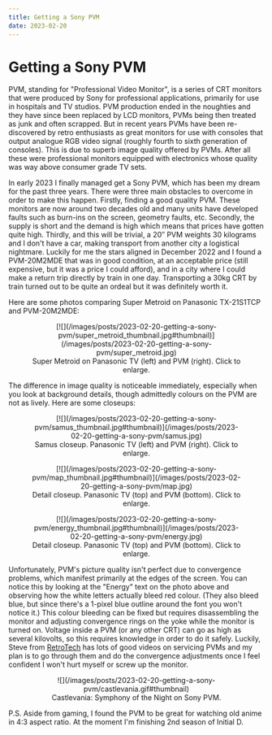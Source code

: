 ```yaml
---
title: Getting a Sony PVM
date: 2023-02-20
---
```


Getting a Sony PVM
==================

PVM, standing for "Professional Video Monitor", is a series of CRT monitors that
were produced by Sony for professional applications, primarily for use in
hospitals and TV studios.  PVM production ended in the noughties and they have
since been replaced by LCD monitors, PVMs being then treated as junk and often
scrapped.  But in recent years PVMs have been re-discovered by retro enthusiasts
as great monitors for use with consoles that output analogue RGB video signal
(roughly fourth to sixth generation of consoles).  This is due to superb image
quality offered by PVMs. After all these were professional monitors equipped
with electronics whose quality was way above consumer grade TV sets.

In early 2023 I finally managed get a Sony PVM, which has been my dream for the
past three years.  There were three main obstacles to overcome in order to make
this happen.  Firstly, finding a good quality PVM.  These monitors are now
around two decades old and many units have developed faults such as burn-ins on
the screen, geometry faults, etc.  Secondly, the supply is short and the demand
is high which means that prices have gotten quite high.  Thirdly, and this will
be trivial, a 20&Prime; PVM weights 30 kilograms and I don't have a car, making
transport from another city a logistical nightmare.  Luckily for me the stars
aligned in December 2022 and I found a PVM-20M2MDE that was in good condition,
at an acceptable price (still expensive, but it was a price I could afford), and
in a city where I could make a return trip directly by train in one day.
Transporting a 30kg CRT by train turned out to be quite an ordeal but it was
definitely worth it.

Here are some photos comparing Super Metroid on Panasonic TX-21S1TCP and
PVM-20M2MDE:

<center>
<figure>
[![](/images/posts/2023-02-20-getting-a-sony-pvm/super_metroid_thumbnail.jpg#thumbnail)](/images/posts/2023-02-20-getting-a-sony-pvm/super_metroid.jpg)
<figcaption>Super Metroid on Panasonic TV (left) and PVM (right).  Click to enlarge.</figcaption>
</figure>
</center>

The difference in image quality is noticeable immediately, especially when you
look at background details, though admittedly colours on the PVM are not as
lively.  Here are some closeups:

<center>
<figure>
[![](/images/posts/2023-02-20-getting-a-sony-pvm/samus_thumbnail.jpg#thumbnail)](/images/posts/2023-02-20-getting-a-sony-pvm/samus.jpg)
<figcaption>Samus closeup.  Panasonic TV (left) and PVM (right).  Click to enlarge.</figcaption>
</figure>
</center>

<center>
<figure>
[![](/images/posts/2023-02-20-getting-a-sony-pvm/map_thumbnail.jpg#thumbnail)](/images/posts/2023-02-20-getting-a-sony-pvm/map.jpg)
<figcaption>Detail closeup.  Panasonic TV (top) and PVM (bottom).  Click to enlarge.</figcaption>
</figure>
</center>

<center>
<figure>
[![](/images/posts/2023-02-20-getting-a-sony-pvm/energy_thumbnail.jpg#thumbnail)](/images/posts/2023-02-20-getting-a-sony-pvm/energy.jpg)
<figcaption>Detail closeup.  Panasonic TV (top) and PVM (bottom).  Click to enlarge.</figcaption>
</figure>
</center>

Unfortunately, PVM's picture quality isn't perfect due to convergence problems,
which manifest primarily at the edges of the screen.  You can notice this by
looking at the "Energy" text on the photo above and observing how the white
letters actually bleed red colour.  (They also bleed blue, but since there's a
1-pixel blue outline around the font you won't notice it.)  This colour bleeding
can be fixed but requires disassembling the monitor and adjusting convergence
rings on the yoke while the monitor is turned on.  Voltage inside a PVM (or any
other CRT) can go as high as several kilovolts, so this requires knowledge in
order to do it safely.  Luckily, Steve from
[RetroTech](https://www.youtube.com/@RetroTechUSA) has lots of good videos on
servicing PVMs and my plan is to go through them and do the convergence
adjustments once I feel confident I won't hurt myself or screw up the monitor.

<center>
<figure>
![](/images/posts/2023-02-20-getting-a-sony-pvm/castlevania.gif#thumbnail)
<figcaption>Castlevania: Symphony of the Night on Sony PVM.</figcaption>
</figure>
</center>

P.S. Aside from gaming, I found the PVM to be great for watching old anime in
4:3 aspect ratio.  At the moment I'm finishing 2nd season of Initial D.
